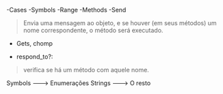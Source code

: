 -Cases
-Symbols
-Range
-Methods
-Send
 > Envia uma mensagem ao objeto, e se houver (em seus 
métodos) um nome correspondente, o método será executado.
- Gets, chomp

- respond_to?: 
 > verifica se há um método com aquele nome. 

Symbols ---> Enumerações
Strings ---> O resto